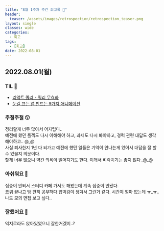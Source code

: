 ```yaml
---
title: "8월 1주차 주간 회고록 🙂"
header:
  teaser: /assets/images/retrospection/retrospection_teaser.png
layout: single
classes: wide
categories:
  - 회고
tags:
  - [회고]
date: 2022-08-01
---
```


## 2022.08.01(월)

### TIL 🧐

- [리액트 쿼리 - 쿼리 무효화](https://tanstack.com/query/v4/docs/guides/query-invalidation?from=reactQueryV3&original=https://react-query-v3.tanstack.com/guides/query-invalidation)
- [눈길 끄는 앱 만드는 9가지 애니메이션](https://slowalk.com/2599)

### 주절주절 😗

정리할게 너무 많아서 어지럽다..  
예전에 했던 플젝도 다시 이해해야 하고, 과제도 다시 봐야하고, 경력 관련 대답도 생각해야하고.. @\_@  
사실 퇴사한지 1년 다 되가고 예전에 했던 일들은 기억이 안나는게 있어서 대답을 잘 할 수 있을지 의문이다.  
할게 너무 많으니 약간 의욕이 떨어지기도 한다. 이래서 벼락치기는 좋지 않다..@\_@

### 아쉬워요 🙁

집중이 안되서 스터디 카페 가서도 해봤는데 계속 집중이 안됐다.  
코쿼 끝나고 맘 편히 공부하다 압박감이 생겨서 그런거 같다. 시간이 얼마 없는데 ㅠ\_ㅠ..  
나도 모의 면접 보고 싶다..

### 잘했어요 🙂

억지로라도 앉아있었으니 잘한거겠지..?
